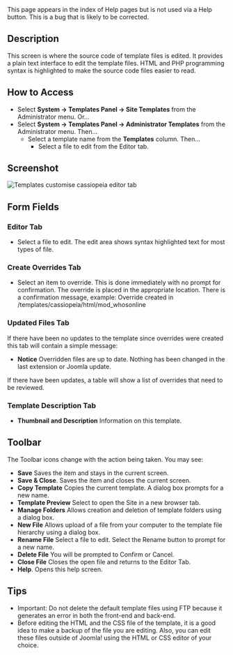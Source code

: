 <!-- Filename: Help4.x:Templates:_Customise_Source / Display title: Templates: Customise Source -->

<div class="alert alert-warning">
This page appears in the index of Help pages but is not used via a Help button.
This is a bug that is likely to be corrected.
</div>

## Description

This screen is where the source code of template files is edited. It
provides a plain text interface to edit the template files. HTML and PHP
programming syntax is highlighted to make the source code files easier
to read.

## How to Access

- Select **System → Templates Panel → Site Templates** from the
  Administrator menu. Or...
- Select **System → Templates Panel → Administrator Templates**
  from the Administrator menu. Then...
  - Select a template name from the **Templates** column. Then...
    - Select a file to edit from the Editor tab.

## Screenshot

![Templates customise cassiopeia editor tab](../../../en/images/templates/templates-customise-cassiopeia-edit-component-editor-tab.png)

## Form Fields

### Editor Tab

- Select a file to edit. The edit area shows syntax highlighted text for
  most types of file.

### Create Overrides Tab

- Select an item to override. This is done immediately with no prompt
  for confirmation. The override is placed in the appropriate location.
  There is a confirmation message, example: Override created in
  /templates/cassiopeia/html/mod_whosonline

### Updated Files Tab

If there have been no updates to the template since overrides were
created this tab will contain a simple message:

- **Notice** Overridden files are up to date. Nothing has been changed
  in the last extension or Joomla update.

If there have been updates, a table will show a list of overrides that
need to be reviewed.

### Template Description Tab

- **Thumbnail and Description** Information on this template.

## Toolbar

The Toolbar icons change with the action being taken. You may see:

- **Save** Saves the item and stays in the current screen.
- **Save & Close**. Saves the item and closes the current screen.
- **Copy Template** Copies the current template. A dialog box prompts
  for a new name.
- **Template Preview** Select to open the Site in a new browser tab.
- **Manage Folders** Allows creation and deletion of template folders
  using a dialog box.
- **New File** Allows upload of a file from your computer to the
  template file hierarchy using a dialog box.
- **Rename File** Select a file to edit. Select the Rename button to
  prompt for a new name.
- **Delete File** You will be prompted to Confirm or Cancel.
- **Close File** Closes the open file and returns to the Editor Tab.
- **Help**. Opens this help screen.

## Tips

- Important: Do not delete the default template files using FTP because
  it generates an error in both the front-end and back-end.
- Before editing the HTML and the CSS file of the template, it is a good
  idea to make a backup of the file you are editing. Also, you can edit
  these files outside of Joomla! using the HTML or CSS editor of your
  choice.

